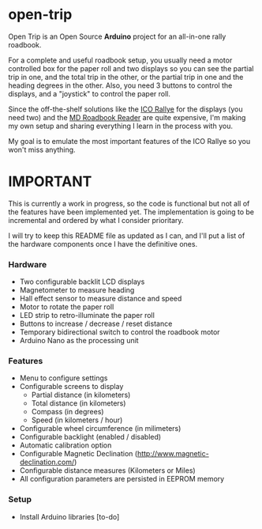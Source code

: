 # open-trip

Open Trip is an Open Source **Arduino** project for an all-in-one rally roadbook.

For a complete and useful roadbook setup, you usually need a motor controlled box for the paper roll and two displays so you can see the partial trip in one, and the total trip in the other, or the partial trip in one and the heading degrees in the other. Also, you need 3 buttons to control the displays, and a "joystick" to control the paper roll.

Since the off-the-shelf solutions like the [ICO Rallye](http://www.icoracing.com/collections/ico-racing-products/products/rallye-max-g) for the displays (you need two) and the [MD Roadbook Reader](http://www.rallymanagementservices.com/products/md-roadbook-reader) are quite expensive, I'm making my own setup and sharing everything I learn in the process with you.

My goal is to emulate the most important features of the ICO Rallye so you won't miss anything.

# IMPORTANT

This is currently a work in progress, so the code is functional but not all of the features have been implemented yet. The implementation is going to be incremental and ordered by what I consider prioritary.

I will try to keep this README file as updated as I can, and I'll put a list of the hardware components once I have the definitive ones.

### Hardware
* Two configurable backlit LCD displays
* Magnetometer to measure heading
* Hall effect sensor to measure distance and speed
* Motor to rotate the paper roll
* LED strip to retro-illuminate the paper roll
* Buttons to increase / decrease / reset distance
* Temporary bidirectional switch to control the roadbook motor
* Arduino Nano as the processing unit

### Features
* Menu to configure settings
* Configurable screens to display
	* Partial distance (in kilometers)
	* Total distance (in kilometers)
	* Compass (in degrees)
	* Speed (in kilometers / hour)
* Configurable wheel circumference (in milimeters)
* Configurable backlight (enabled / disabled)
* Automatic calibration option
* Configurable Magnetic Declination (http://www.magnetic-declination.com/)
* Configurable distance measures (Kilometers or Miles)
* All configuration parameters are persisted in EEPROM memory

### Setup

* Install Arduino libraries [to-do]


